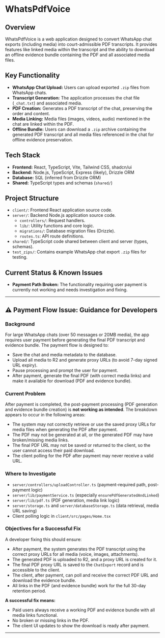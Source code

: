 # WhatsPdfVoice

## Overview

WhatsPdfVoice is a web application designed to convert WhatsApp chat exports (including media) into court-admissible PDF transcripts. It provides features like linked media within the transcript and the ability to download an offline evidence bundle containing the PDF and all associated media files.

## Key Functionality

*   **WhatsApp Chat Upload:** Users can upload exported `.zip` files from WhatsApp chats.
*   **Transcript Generation:** The application processes the chat file (`_chat.txt`) and associated media.
*   **PDF Creation:** Generates a PDF transcript of the chat, preserving the order and content.
*   **Media Linking:** Media files (images, videos, audio) mentioned in the chat are linked within the PDF.
*   **Offline Bundle:** Users can download a `.zip` archive containing the generated PDF transcript and all media files referenced in the chat for offline evidence preservation.

## Tech Stack

*   **Frontend:** React, TypeScript, Vite, Tailwind CSS, shadcn/ui
*   **Backend:** Node.js, TypeScript, Express (likely), Drizzle ORM
*   **Database:** SQL (inferred from Drizzle ORM)
*   **Shared:** TypeScript types and schemas (`shared/`)

## Project Structure

*   `client/`: Frontend React application source code.
*   `server/`: Backend Node.js application source code.
    *   `controllers/`: Request handlers.
    *   `lib/`: Utility functions and core logic.
    *   `migrations/`: Database migration files (Drizzle).
    *   `routes.ts`: API route definitions.
*   `shared/`: TypeScript code shared between client and server (types, schemas).
*   `test_zips/`: Contains example WhatsApp chat export `.zip` files for testing.

## Current Status & Known Issues

*   **Payment Path Broken:** The functionality requiring user payment is currently not working and needs investigation and fixing.

---

## ⚠️ Payment Flow Issue: Guidance for Developers

### Background
For large WhatsApp chats (over 50 messages or 20MB media), the app requires user payment before generating the final PDF transcript and evidence bundle. The payment flow is designed to:
- Save the chat and media metadata to the database.
- Upload all media to R2 and generate proxy URLs (to avoid 7-day signed URL expiry).
- Pause processing and prompt the user for payment.
- After payment, generate the final PDF (with correct media links) and make it available for download (PDF and evidence bundle).

### Current Problem
After payment is completed, the post-payment processing (PDF generation and evidence bundle creation) is **not working as intended**. The breakdown appears to occur in the following areas:
- The system may not correctly retrieve or use the saved proxy URLs for media files when generating the PDF after payment.
- The PDF may not be generated at all, or the generated PDF may have broken/missing media links.
- The final PDF URL may not be saved or returned to the client, so the user cannot access their paid download.
- The client polling for the PDF after payment may never receive a valid URL.

### Where to Investigate
- `server/controllers/uploadController.ts` (payment-required path, post-payment logic)
- `server/lib/paymentService.ts` (especially `ensurePdfGeneratedAndLinked`)
- `server/lib/pdf.ts` (PDF generation, media link logic)
- `server/storage.ts` and `server/databaseStorage.ts` (data retrieval, media URL saving)
- Client polling logic in `client/src/pages/Home.tsx`

### Objectives for a Successful Fix
A developer fixing this should ensure:
- After payment, the system generates the PDF transcript using the correct proxy URLs for all media (voice, images, attachments).
- The generated PDF is uploaded to R2, and a proxy URL is created for it.
- The final PDF proxy URL is saved to the `ChatExport` record and is accessible to the client.
- The client, after payment, can poll and receive the correct PDF URL and download the evidence bundle.
- All links in the PDF (and evidence bundle) work for the full 30-day retention period.

**A successful fix means:**
- Paid users always receive a working PDF and evidence bundle with all media links functional.
- No broken or missing links in the PDF.
- The client UI updates to show the download is ready after payment.

---

